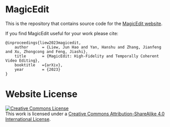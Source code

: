# MagicEdit

This is the repository that contains source code for the [MagicEdit website](https://magic-edit.github.io).

If you find MagicEdit useful for your work please cite:
```
@inproceedings{liew2023magicedit,
    author      = {Liew, Jun Hao and Yan, Hanshu and Zhang, Jianfeng and Xu, Zhongcong and Feng, Jiashi},
    title       = {MagicEdit: High-Fidelity and Temporally Coherent Video Editing},
    booktitle   ={arXiv},
    year        = {2023}
}
```

# Website License
<a rel="license" href="http://creativecommons.org/licenses/by-sa/4.0/"><img alt="Creative Commons License" style="border-width:0" src="https://i.creativecommons.org/l/by-sa/4.0/88x31.png" /></a><br />This work is licensed under a <a rel="license" href="http://creativecommons.org/licenses/by-sa/4.0/">Creative Commons Attribution-ShareAlike 4.0 International License</a>.